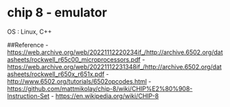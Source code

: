 # chip 8 - emulator

OS : Linux, C++

##Reference
	- https://web.archive.org/web/20221112220234if_/http://archive.6502.org/datasheets/rockwell_r65c00_microprocessors.pdf
	- https://web.archive.org/web/20221112231348if_/http://archive.6502.org/datasheets/rockwell_r650x_r651x.pdf
	- http://www.6502.org/tutorials/6502opcodes.html
	- https://github.com/mattmikolay/chip-8/wiki/CHIP%E2%80%908-Instruction-Set
	- https://en.wikipedia.org/wiki/CHIP-8
	